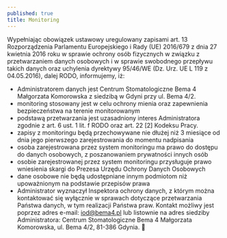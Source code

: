 ```yaml
---
published: true
title: Monitoring
---
```


Wypełniając obowiązek ustawowy uregulowany zapisami art. 13 Rozporządzenia Parlamentu Europejskiego i Rady (UE)  2016/679  z dnia  27  kwietnia  2016  roku  w sprawie ochrony osób fizycznych w związku z przetwarzaniem danych osobowych i w sprawie swobodnego przepływu  takich danych oraz uchylenia dyrektywy 95/46/WE (Dz. Urz. UE L 119 z 04.05.2016), dalej RODO, informujemy, iż:

* Administratorem danych jest Centrum Stomatologiczne Bema 4 Małgorzata Komorowska z siedzibą w Gdyni przy ul. Bema 4/2.
* monitoring stosowany jest w celu ochrony mienia oraz zapewnienia bezpieczeństwa na terenie monitorowanym
* podstawą przetwarzania jest uzasadniony interes Administratora zgodnie z art. 6 ust. 1 lit. f RODO oraz art. 22 [2] Kodeksu Pracy.
* zapisy z monitoringu będą przechowywane nie dłużej niż 3 miesiące od dnia jego pierwszego zarejestrowania do momentu nadpisania
* osoba zarejestrowana przez system monitoringu ma prawo do dostępu do danych osobowych, z poszanowaniem prywatności innych osób
* osobie zarejestrowanej przez system monitoringu przysługuje prawo wniesienia skargi do Prezesa Urzędu Ochrony Danych Osobowych
* dane osobowe nie będą udostępniane innym podmiotom niż upoważnionym na podstawie przepisów prawa
* Administrator wyznaczył Inspektora ochrony danych, z którym można kontaktować się wyłącznie w sprawach dotyczące przetwarzania Państwa danych, w tym realizacji Państwa praw. Kontakt możliwy jest poprzez adres e-mail: iod@bema4.pl lub listownie na adres siedziby Administratora: Centrum Stomatologiczne Bema 4 Małgorzata Komorowska, ul. Bema 4/2, 81-386 Gdynia.



